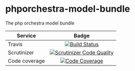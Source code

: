 phporchestra-model-bundle
=========================

The php orchestra model bundle

| Service       | Badge         |
| ------------- |:-------------:|
| Travis        | [![Build Status](https://magnum.travis-ci.com/itkg/open-orchestra-model-interface.svg?token=jFMwikTSYoZgNjR86FGs&branch=master)](https://magnum.travis-ci.com/itkg/open-orchestra-model-interface)|
| Scrutinizer   | [![Scrutinizer Code Quality](https://scrutinizer-ci.com/g/itkg/phporchestra-model-interface/badges/quality-score.png?b=master&s=348d4f78b1211107b32994d3606bdcf49306f6eb)](https://scrutinizer-ci.com/g/itkg/phporchestra-model-interface/?branch=master)|
| Code coverage | [![Code Coverage](https://scrutinizer-ci.com/g/itkg/phporchestra-model-interface/badges/coverage.png?b=master&s=5993cbd100f953768f492ef3f6084d6e66c9e1dd)](https://scrutinizer-ci.com/g/itkg/phporchestra-model-interface/?branch=master)|
